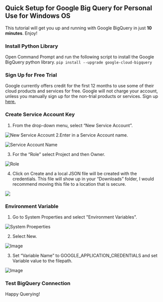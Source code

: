## Quick Setup for Google Big Query for Personal Use for Windows OS

This tutorial will get you up and running with Google BigQuery in just **10 minutes**. Enjoy!

### Install Python Library
Open Command Prompt and run the following script to install the Google BigQuery python library.
```pip install --upgrade google-cloud-bigquery```

### Sign Up for Free Trial

Google currently offers credit for the first 12 months to use some of their cloud products and services for free. Google will not charge your account, unless you manually sign up for the non-trial products or services. Sign up [here.](https://cloud.google.com/blog/products/gcp/try-google-bigquery-today-now-with-10gb-of-free-storage) 

### Create Service Account Key

1. From the drop-down menu, select “New Service Account”.   

![New Service Account](https://github.com/elizkhan/CloudSetup/blob/master/GoogleTutorial%20Service%20Account.png)
2.Enter in a Service Account name. 

![Service Account Name](https://github.com/elizkhan/CloudSetup/blob/master/GoogleTutorial%20Service%20Name.png)

3. For the “Role” select Project and then Owner.

![Role](https://github.com/elizkhan/CloudSetup/blob/master/GoogleTutorial%20Role.png)

4. Click on Create and a local JSON file will be created with the credentials. This file will show up in your “Downloads” folder, I would recommend moving this file to a location that is secure. 

![](https://github.com/elizkhan/CloudSetup/blob/master/GoogleTutorial%20Create%20Local%20Json.png)

### Environment Variable

1. Go to System Properties and select "Environment Variables".

![System Proeperties](https://github.com/elizkhan/CloudSetup/blob/master/GoogleTutorial%20System%20Properties.png)

2. Select New.

![Image](https://github.com/elizkhan/CloudSetup/blob/master/GoogleTutorial%20New.png)

3. Set “Variable Name” to GOOGLE_APPLICATION_CREDENTIALS and set Variable value to the filepath.

![Image](https://github.com/elizkhan/CloudSetup/blob/master/GoogleTutorial.PNG)


### Test BigQuery Connection




Happy Querying!
